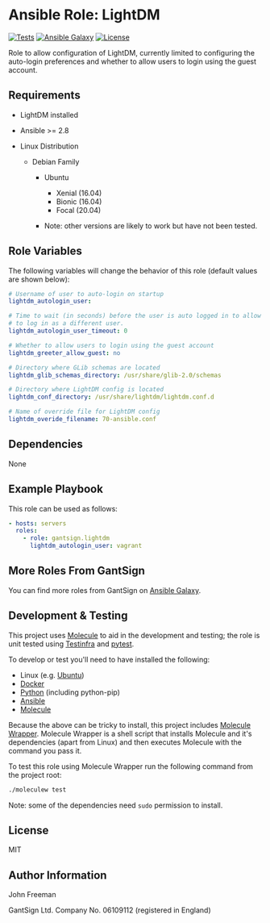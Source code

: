 Ansible Role: LightDM
=====================

[![Tests](https://github.com/gantsign/ansible-role-lightdm/workflows/Tests/badge.svg)](https://github.com/gantsign/ansible-role-lightdm/actions?query=workflow%3ATests)
[![Ansible Galaxy](https://img.shields.io/badge/ansible--galaxy-gantsign.lightdm-blue.svg)](https://galaxy.ansible.com/gantsign/lightdm)
[![License](https://img.shields.io/badge/license-MIT-blue.svg)](https://raw.githubusercontent.com/gantsign/ansible-role-lightdm/master/LICENSE)

Role to allow configuration of LightDM, currently limited to configuring the
auto-login preferences and whether to allow users to login using the guest account.

Requirements
------------

* LightDM installed

* Ansible >= 2.8

* Linux Distribution

    * Debian Family

        * Ubuntu

            * Xenial (16.04)
            * Bionic (16.04)
            * Focal (20.04)

        * Note: other versions are likely to work but have not been tested.

Role Variables
--------------

The following variables will change the behavior of this role (default values
are shown below):

```yaml
# Username of user to auto-login on startup
lightdm_autologin_user:

# Time to wait (in seconds) before the user is auto logged in to allow a chance
# to log in as a different user.
lightdm_autologin_user_timeout: 0

# Whether to allow users to login using the guest account
lightdm_greeter_allow_guest: no

# Directory where GLib schemas are located
lightdm_glib_schemas_directory: /usr/share/glib-2.0/schemas

# Directory where LightDM config is located
lightdm_conf_directory: /usr/share/lightdm/lightdm.conf.d

# Name of override file for LightDM config
lightdm_overide_filename: 70-ansible.conf
```

Dependencies
------------

None

Example Playbook
----------------

This role can be used as follows:

```yaml
- hosts: servers
  roles:
    - role: gantsign.lightdm
      lightdm_autologin_user: vagrant
```

More Roles From GantSign
------------------------

You can find more roles from GantSign on
[Ansible Galaxy](https://galaxy.ansible.com/gantsign).

Development & Testing
---------------------

This project uses [Molecule](http://molecule.readthedocs.io/) to aid in the
development and testing; the role is unit tested using
[Testinfra](http://testinfra.readthedocs.io/) and
[pytest](http://docs.pytest.org/).

To develop or test you'll need to have installed the following:

* Linux (e.g. [Ubuntu](http://www.ubuntu.com/))
* [Docker](https://www.docker.com/)
* [Python](https://www.python.org/) (including python-pip)
* [Ansible](https://www.ansible.com/)
* [Molecule](http://molecule.readthedocs.io/)

Because the above can be tricky to install, this project includes
[Molecule Wrapper](https://github.com/gantsign/molecule-wrapper). Molecule
Wrapper is a shell script that installs Molecule and it's dependencies (apart
from Linux) and then executes Molecule with the command you pass it.

To test this role using Molecule Wrapper run the following command from the
project root:

```bash
./moleculew test
```

Note: some of the dependencies need `sudo` permission to install.

License
-------

MIT

Author Information
------------------

John Freeman

GantSign Ltd.
Company No. 06109112 (registered in England)
